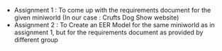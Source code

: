  * Assignment 1 : To come up with the requirements document for the given miniworld (In our case : Crufts Dog Show website) 
 * Assignment 2 : To Create an EER Model for the same miniworld as in assignment 1, but for the requirements document as provided by different group
